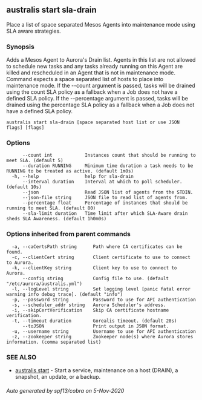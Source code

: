 ## australis start sla-drain

Place a list of space separated Mesos Agents into maintenance mode using SLA aware strategies.

### Synopsis

Adds a Mesos Agent to Aurora's Drain list. Agents in this list
are not allowed to schedule new tasks and any tasks already running on this Agent
are killed and rescheduled in an Agent that is not in maintenance mode. Command
expects a space separated list of hosts to place into maintenance mode.
If the --count argument is passed, tasks will be drained using the count SLA policy as a fallback
when a Job does not have a defined SLA policy.
If the --percentage argument is passed, tasks will be drained using the percentage SLA policy as a fallback
when a Job does not have a defined SLA policy.

```
australis start sla-drain [space separated host list or use JSON flags] [flags]
```

### Options

```
      --count int            Instances count that should be running to meet SLA. (default 5)
      --duration RUNNING     Minimum time duration a task needs to be RUNNING to be treated as active. (default 1m0s)
  -h, --help                 help for sla-drain
      --interval duration    Interval at which to poll scheduler. (default 10s)
      --json                 Read JSON list of agents from the STDIN.
      --json-file string     JSON file to read list of agents from.
      --percentage float     Percentage of instances that should be running to meet SLA. (default 80)
      --sla-limit duration   Time limit after which SLA-Aware drain sheds SLA Awareness. (default 1h0m0s)
```

### Options inherited from parent commands

```
  -a, --caCertsPath string      Path where CA certificates can be found.
  -c, --clientCert string       Client certificate to use to connect to Aurora.
  -k, --clientKey string        Client key to use to connect to Aurora.
      --config string           Config file to use. (default "/etc/aurora/australis.yml")
  -l, --logLevel string         Set logging level [panic fatal error warning info debug trace]. (default "info")
  -p, --password string         Password to use for API authentication
  -s, --scheduler_addr string   Aurora Scheduler's address.
  -i, --skipCertVerification    Skip CA certificate hostname verification.
  -t, --timeout duration        Gorealis timeout. (default 20s)
      --toJSON                  Print output in JSON format.
  -u, --username string         Username to use for API authentication
  -z, --zookeeper string        Zookeeper node(s) where Aurora stores information. (comma separated list)
```

### SEE ALSO

* [australis start](australis_start.md)	 - Start a service, maintenance on a host (DRAIN), a snapshot, an update, or a backup.

###### Auto generated by spf13/cobra on 5-Nov-2020
